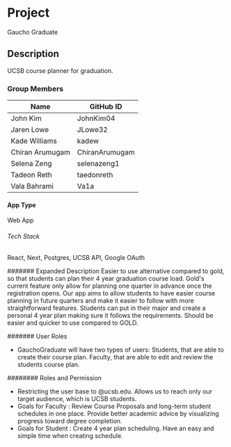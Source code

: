 # Project
Gaucho Graduate 

## Description
UCSB course planner for graduation.

### Group Members
| Name            | GitHub ID       |
| --------------- | --------------- | 
| John Kim        | JohnKim04       | 
| Jaren Lowe      | JLowe32         |
| Kade Williams   | kadew           |
| Chiran Arumugam | ChiranArumugam  | 
| Selena Zeng     | selenazeng1     |
| Tadeon Reth     | taedonreth      |
| Vala Bahrami    | Va1a            | 


#### App Type 
Web App

###### Tech Stack
React, Next, Postgres, UCSB API, Google OAuth

####### Expanded Description
Easier to use alternative compared to gold, so that students can plan their 4 year graduation course load. Gold's current feature only allow for planning one quarter in advance once the registration opens. Our app aims to allow students to have easier course planning in future quarters and make it easier to follow with more straightforward features. Students can put in their major and create a personal 4 year plan making sure it follows the requirements. Should be easier and quicker to use compared to GOLD.

####### User Roles
- GauchoGraduate will have two types of users: Students, that are able to create their course plan. Faculty, that are able to edit and review the students course plan.

######## Roles and Permission
- Restricting the user base to @ucsb.edu. Allows us to reach only our target audience, which is UCSB students.
- Goals for Faculty : Review Course Proposals and long-term student schedules in one place. Provide better academic advice by visualizing progress toward degree completion.
- Goals for Student : Create 4 year plan scheduling. Have an easy and simple time when creating schedule.

  




